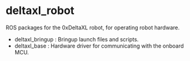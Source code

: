 deltaxl_robot
===========

ROS packages for the 0xDeltaXL robot, for operating robot hardware.

 - deltaxl_bringup : Bringup launch files and scripts.
 - deltaxl_base : Hardware driver for communicating with the onboard MCU.

